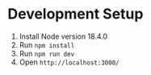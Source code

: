 # Development Setup
1. Install Node version 18.4.0
1. Run `npm install`
1. Run `npm run dev`
1. Open `http://localhost:3000/`